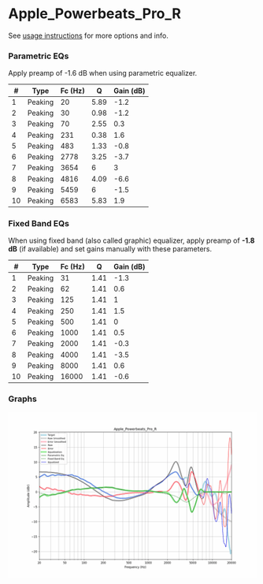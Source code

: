 # Apple_Powerbeats_Pro_R
See [usage instructions](https://github.com/jaakkopasanen/AutoEq#usage) for more options and info.

### Parametric EQs
Apply preamp of -1.6 dB when using parametric equalizer.

|   # | Type    |   Fc (Hz) |    Q |   Gain (dB) |
|-----|---------|-----------|------|-------------|
|   1 | Peaking |        20 | 5.89 |        -1.2 |
|   2 | Peaking |        30 | 0.98 |        -1.2 |
|   3 | Peaking |        70 | 2.55 |         0.3 |
|   4 | Peaking |       231 | 0.38 |         1.6 |
|   5 | Peaking |       483 | 1.33 |        -0.8 |
|   6 | Peaking |      2778 | 3.25 |        -3.7 |
|   7 | Peaking |      3654 | 6    |         3   |
|   8 | Peaking |      4816 | 4.09 |        -6.6 |
|   9 | Peaking |      5459 | 6    |        -1.5 |
|  10 | Peaking |      6583 | 5.83 |         1.9 |

### Fixed Band EQs
When using fixed band (also called graphic) equalizer, apply preamp of **-1.8 dB** (if available) and set gains manually with these parameters.

|   # | Type    |   Fc (Hz) |    Q |   Gain (dB) |
|-----|---------|-----------|------|-------------|
|   1 | Peaking |        31 | 1.41 |        -1.3 |
|   2 | Peaking |        62 | 1.41 |         0.6 |
|   3 | Peaking |       125 | 1.41 |         1   |
|   4 | Peaking |       250 | 1.41 |         1.5 |
|   5 | Peaking |       500 | 1.41 |         0   |
|   6 | Peaking |      1000 | 1.41 |         0.5 |
|   7 | Peaking |      2000 | 1.41 |        -0.3 |
|   8 | Peaking |      4000 | 1.41 |        -3.5 |
|   9 | Peaking |      8000 | 1.41 |         0.6 |
|  10 | Peaking |     16000 | 1.41 |        -0.6 |

### Graphs
![](./Apple_Powerbeats_Pro_R.png)
